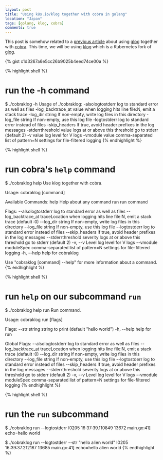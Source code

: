 ```yaml
---
layout: post
title: "Using k8s.io/klog together with cobra in golang"
location: "Japan"
tags: [golang, klog, cobra]
comments: true
---
```


This post is somehow related to a [previous article](https://blog.hawkhai.com/blog/2017/12/01/golang-cobra-glog) about using [glog](https://github.com/golang/glog) together with [cobra](https://github.com/spf13/cobra). This time, we will be using [klog](https://github.com/kubernetes/klog) which is a Kubernetes fork of [glog](https://github.com/golang/glog).

{% gist c1d3267a6e5cc26b9025b4eed74ce00a %}

{% highlight shell %}
# run the -h command
$ ./cobraklog -h
Usage of ./cobraklog:
  -alsologtostderr
        log to standard error as well as files
  -log_backtrace_at value
        when logging hits line file:N, emit a stack trace
  -log_dir string
        If non-empty, write log files in this directory
  -log_file string
        If non-empty, use this log file
  -logtostderr
        log to standard error instead of files
  -skip_headers
        If true, avoid header prefixes in the log messages
  -stderrthreshold value
        logs at or above this threshold go to stderr (default 2)
  -v value
        log level for V logs
  -vmodule value
        comma-separated list of pattern=N settings for file-filtered logging
{% endhighlight %}

{% highlight shell %}
# run cobra's `help` command
$ ./cobraklog help
Use klog together with cobra.

Usage:
  cobraklog [command]

Available Commands:
  help        Help about any command
  run         run command

Flags:
      --alsologtostderr                  log to standard error as well as files
      --log_backtrace_at traceLocation   when logging hits line file:N, emit a stack trace (default :0)
      --log_dir string                   If non-empty, write log files in this directory
      --log_file string                  If non-empty, use this log file
      --logtostderr                      log to standard error instead of files
      --skip_headers                     If true, avoid header prefixes in the log messages
      --stderrthreshold severity         logs at or above this threshold go to stderr (default 2)
  -v, --v Level                          log level for V logs
      --vmodule moduleSpec               comma-separated list of pattern=N settings for file-filtered logging
  -h, --help                             help for cobraklog

Use "cobraklog [command] --help" for more information about a command.
{% endhighlight %}

{% highlight shell %}
# run `help` on our subcommand `run`
$ ./cobraklog help run
Run command.

Usage:
  cobraklog run [flags]

Flags:
      --str string   string to print (default "hello world")
  -h, --help         help for run

Global Flags:
      --alsologtostderr                  log to standard error as well as files
      --log_backtrace_at traceLocation   when logging hits line file:N, emit a stack trace (default :0)
      --log_dir string                   If non-empty, write log files in this directory
      --log_file string                  If non-empty, use this log file
      --logtostderr                      log to standard error instead of files
      --skip_headers                     If true, avoid header prefixes in the log messages
      --stderrthreshold severity         logs at or above this threshold go to stderr (default 2)
  -v, --v Level                          log level for V logs
      --vmodule moduleSpec               comma-separated list of pattern=N settings for file-filtered logging
{% endhighlight %}

{% highlight shell %}
# run the `run` subcommand
$ ./cobraklog run --logtostderr
I0205 16:37:39.110849   13672 main.go:41] echo=hello world

$ ./cobraklog run --logtostderr --str "hello alien world"
I0205 16:39:37.212187   13685 main.go:41] echo=hello alien world
{% endhighlight %}

